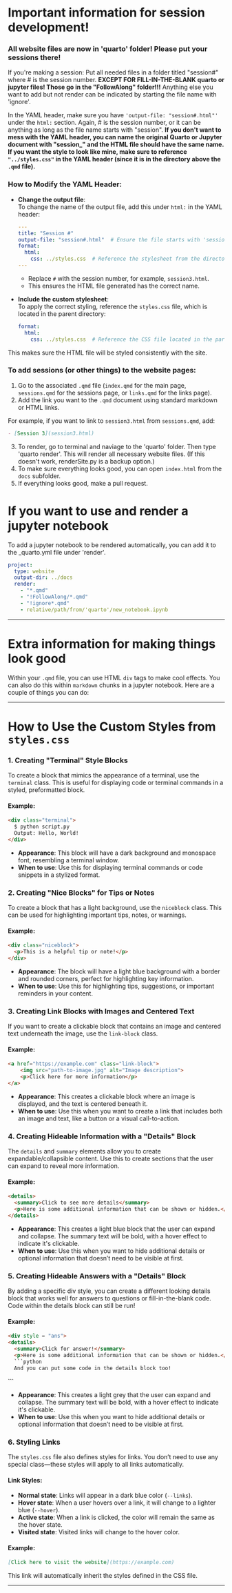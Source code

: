 # Important information for session development!

### All website files are now in 'quarto' folder! Please put your sessions there!

If you're making a session:
Put all needed files in a folder titled "session#" where # is the session number. **EXCEPT FOR FILL-IN-THE-BLANK quarto or jupyter files! Those go in the "FollowAlong" folder!!!** Anything else you want to add but not render can be indicated by starting the file name with 'ignore'.

In the YAML header, make sure you have `'output-file: "session#.html"'` under the `html:` section. Again, # is the session number, or it can be anything as long as the file name starts with "session". **If you don't want to mess with the YAML header, you can name the original Quarto or Jupyter document with "session_" and the HTML file should have the same name. If you want the style to look like mine, make sure to reference `"../styles.css"` in the YAML header (since it is in the directory above the `.qmd` file).**

### How to Modify the YAML Header:

- **Change the output file**:  
  To change the name of the output file, add this under `html:` in the YAML header:
  ```yaml
  ---
  title: "Session #"
  output-file: "session#.html"  # Ensure the file starts with 'session'
  format:
    html:
      css: ../styles.css  # Reference the stylesheet from the directory above
  ---
  ```

  - Replace `#` with the session number, for example, `session3.html`.
  - This ensures the HTML file generated has the correct name.
  
- **Include the custom stylesheet**:  
  To apply the correct styling, reference the `styles.css` file, which is located in the parent directory:
  ```yaml
  format:
    html:
      css: ../styles.css  # Reference the CSS file located in the parent folder
  ```

This makes sure the HTML file will be styled consistently with the site.

### To add sessions (or other things) to the website pages:

1. Go to the associated `.qmd` file (`index.qmd` for the main page, `sessions.qmd` for the sessions page, or `links.qmd` for the links page).
2. Add the link you want to the `.qmd` document using standard markdown or HTML links.

For example, if you want to link to `session3.html` from `sessions.qmd`, add:
```markdown
- [Session 3](session3.html)
```

3. To render, go to terminal and naviage to the 'quarto' folder. Then type 'quarto render'. This will render all necessary website files. (If this doesn't work, renderSite.py is a backup option.)
4. To make sure everything looks good, you can open `index.html` from the `docs` subfolder.
5. If everything looks good, make a pull request.

# If you want to use and render a jupyter notebook

To add a jupyter notebook to be rendered automatically, you can add it to the _quarto.yml file under 'render'. 

```yaml
project:
  type: website
  output-dir: ../docs
  render:
    - "*.qmd"
    - "!FollowAlong/*.qmd"
    - "!ignore*.qmd"
    - relative/path/from/'quarto'/new_notebook.ipynb
```

---

# Extra information for making things look good

Within your `.qmd` file, you can use HTML `div` tags to make cool effects. You can also do this within `markdown` chunks in a jupyter notebook. Here are a couple of things you can do:

---

# How to Use the Custom Styles from `styles.css`

### 1. **Creating "Terminal" Style Blocks**

To create a block that mimics the appearance of a terminal, use the `terminal` class. This is useful for displaying code or terminal commands in a styled, preformatted block.

#### Example:
```html
<div class="terminal">
  $ python script.py
  Output: Hello, World!
</div>
```

- **Appearance**: This block will have a dark background and monospace font, resembling a terminal window.
- **When to use**: Use this for displaying terminal commands or code snippets in a stylized format.

### 2. **Creating "Nice Blocks" for Tips or Notes**

To create a block that has a light background, use the `niceblock` class. This can be used for highlighting important tips, notes, or warnings.

#### Example:
```html
<div class="niceblock">
  <p>This is a helpful tip or note!</p>
</div>
```

- **Appearance**: The block will have a light blue background with a border and rounded corners, perfect for highlighting key information.
- **When to use**: Use this for highlighting tips, suggestions, or important reminders in your content.

### 3. **Creating Link Blocks with Images and Centered Text**

If you want to create a clickable block that contains an image and centered text underneath the image, use the `link-block` class.

#### Example:
```html
<a href="https://example.com" class="link-block">
    <img src="path-to-image.jpg" alt="Image description">
    <p>Click here for more information</p>
</a>
```

- **Appearance**: This creates a clickable block where an image is displayed, and the text is centered beneath it.
- **When to use**: Use this when you want to create a link that includes both an image and text, like a button or a visual call-to-action.

### 4. **Creating Hideable Information with a "Details" Block**

The `details` and `summary` elements allow you to create expandable/collapsible content. Use this to create sections that the user can expand to reveal more information.

#### Example:
```html
<details>
  <summary>Click to see more details</summary>
  <p>Here is some additional information that can be shown or hidden.</p>
</details>
```

- **Appearance**: This creates a light blue block that the user can expand and collapse. The summary text will be bold, with a hover effect to indicate it's clickable.
- **When to use**: Use this when you want to hide additional details or optional information that doesn’t need to be visible at first.

### 5. **Creating Hideable Answers with a "Details" Block**

By adding a specific div style, you can create a different looking details block that works well for answers to questions or fill-in-the-blank code. Code within the details block can still be run!

#### Example:
```html
<div style = "ans">
<details>
  <summary>Click for answer!</summary>
  <p>Here is some additional information that can be shown or hidden.</p>
  ```python
  And you can put some code in the details block too!
  ```
</details>
</div>
```

- **Appearance**: This creates a light grey that the user can expand and collapse. The summary text will be bold, with a hover effect to indicate it's clickable.
- **When to use**: Use this when you want to hide additional details or optional information that doesn’t need to be visible at first.

### 6. **Styling Links**

The `styles.css` file also defines styles for links. You don’t need to use any special class—these styles will apply to all links automatically.

#### Link Styles:
- **Normal state**: Links will appear in a dark blue color (`--links`).
- **Hover state**: When a user hovers over a link, it will change to a lighter blue (`--hover`).
- **Active state**: When a link is clicked, the color will remain the same as the hover state.
- **Visited state**: Visited links will change to the hover color.

#### Example:
```markdown
[Click here to visit the website](https://example.com)
```

This link will automatically inherit the styles defined in the CSS file.

---

